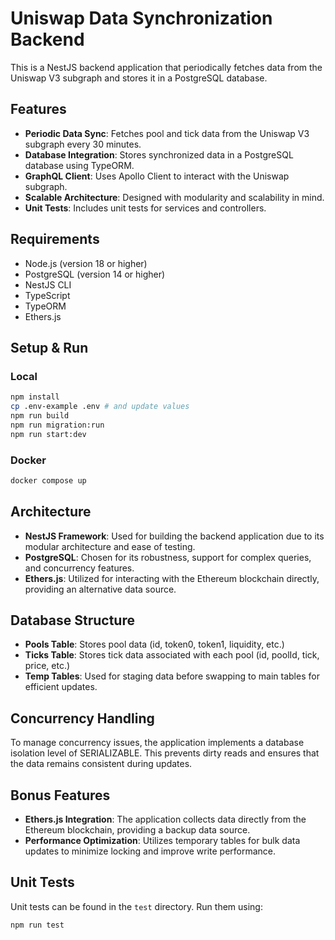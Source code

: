 # Uniswap Data Synchronization Backend

This is a NestJS backend application that periodically fetches data from the Uniswap V3 subgraph and stores it in a PostgreSQL database.

## Features

- **Periodic Data Sync**: Fetches pool and tick data from the Uniswap V3 subgraph every 30 minutes.
- **Database Integration**: Stores synchronized data in a PostgreSQL database using TypeORM.
- **GraphQL Client**: Uses Apollo Client to interact with the Uniswap subgraph.
- **Scalable Architecture**: Designed with modularity and scalability in mind.
- **Unit Tests**: Includes unit tests for services and controllers.

## Requirements

- Node.js (version 18 or higher)
- PostgreSQL (version 14 or higher)
- NestJS CLI
- TypeScript
- TypeORM
- Ethers.js

## Setup & Run

### Local

```bash
npm install
cp .env-example .env # and update values
npm run build
npm run migration:run
npm run start:dev
```

### Docker

```bash
docker compose up
```

## Architecture

- **NestJS Framework**: Used for building the backend application due to its modular architecture and ease of testing.
- **PostgreSQL**: Chosen for its robustness, support for complex queries, and concurrency features.
- **Ethers.js**: Utilized for interacting with the Ethereum blockchain directly, providing an alternative data source.

## Database Structure

- **Pools Table**: Stores pool data (id, token0, token1, liquidity, etc.)
- **Ticks Table**: Stores tick data associated with each pool (id, poolId, tick, price, etc.)
- **Temp Tables**: Used for staging data before swapping to main tables for efficient updates.

## Concurrency Handling

To manage concurrency issues, the application implements a database isolation level of SERIALIZABLE. This prevents dirty reads and ensures that the data remains consistent during updates.

## Bonus Features

- **Ethers.js Integration**: The application collects data directly from the Ethereum blockchain, providing a backup data source.
- **Performance Optimization**: Utilizes temporary tables for bulk data updates to minimize locking and improve write performance.

## Unit Tests

Unit tests can be found in the `test` directory. Run them using:

```bash
npm run test
```

